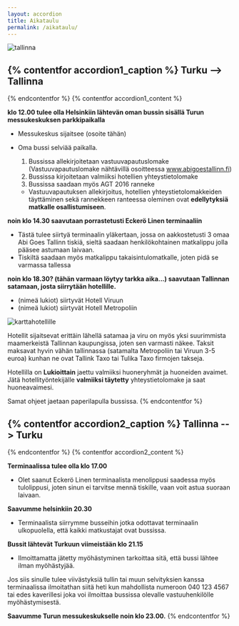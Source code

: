 ```yaml
---
layout: accordion
title: Aikataulu
permalink: /aikataulu/
---
```


![tallinna](http://pea.nu:4000/assets/images/Sivuillaa8e.fi.jpg)


{% contentfor accordion1_caption %}
Turku --> Tallinna
-------------------
{% endcontentfor %}
{% contentfor accordion1_content %}

**klo 12.00 tulee olla Helsinkiin lähtevän oman bussin sisällä Turun messukeskuksen parkkipaikalla**

  * Messukeskus sijaitsee (osoite tähän)
  * Oma bussi selviää paikalla.

    1. Bussissa allekirjoitetaan vastuuvapautuslomake (Vastuuvapautuslomake nähtävillä osoitteessa www.abigoestallinn.fi)
    1. Bussissa kirjoitetaan valmiiksi hotellien yhteystietolomake
    1. Bussissa saadaan myös AGT 2016 ranneke
     * Vastuuvapautuksen allekirjoitus, hotellien yhteystietolomakkeiden täyttäminen sekä rannekkeen ranteessa oleminen ovat **edellytyksiä matkalle osallistumiseen**.

**noin klo 14.30 saavutaan porrastetusti Eckerö Linen terminaaliin**

  * Tästä tulee siirtyä terminaalin yläkertaan, jossa on aakkostetusti 3 omaa Abi Goes Tallinn tiskiä, sieltä saadaan henkilökohtainen matkalippu jolla pääsee astumaan laivaan.
  * Tiskiltä saadaan myös matkalippu takaisintulomatkalle, joten pidä se varmassa tallessa

**noin klo 18.30? (tähän varmaan löytyy tarkka aika...) saavutaan Tallinnan satamaan, josta siirrytään hotellille.**

  * (nimeä lukiot) siirtyvät Hotell Viruun
  * (nimeä lukiot) siirtyvät Hotell Metropoliin

![karttahotellille](http://www.hotelsaccommodation.com.au/images/maps/Tallinn-Estonia.gif)

Hotellit sijaitsevat erittäin lähellä satamaa ja viru on myös yksi suurimmista maamerkeistä Tallinnan kaupungissa, joten sen varmasti näkee. Taksit maksavat hyvin vähän tallinnassa (satamalta Metropoliin tai Viruun 3-5 euroa) kunhan ne ovat Tallink Taxo tai Tulika Taxo firmojen takseja.

Hotellilla on **Lukioittain** jaettu valmiiksi huoneryhmät ja huoneiden avaimet.
Jätä hotellityöntekijälle **valmiiksi täytetty** yhteystietolomake ja saat huoneavaimesi. 

Samat ohjeet jaetaan paperilapulla bussissa.
{% endcontentfor %}

{% contentfor accordion2_caption %}
Tallinna --> Turku
-------------------
{% endcontentfor %}
{% contentfor accordion2_content %}

**Terminaalissa tulee olla klo 17.00**

  * Olet saanut Eckerö Linen terminaalista menolippusi saadessa myös tulolippusi, joten sinun ei tarvitse mennä tiskille, vaan voit astua suoraan laivaan.

**Saavumme helsinkiin 20.30**

  * Terminaalista siirrymme busseihin jotka odottavat terminaalin ulkopuolella, että kaikki matkustajat ovat bussissa.

**Bussit lähtevät Turkuun viimeistään klo 21.15**

  * Ilmoittamatta jätetty myöhästyminen tarkoittaa sitä, että bussi lähtee ilman myöhästyjää.

Jos siis sinulle tulee viivästyksiä tullin tai muun selvityksien kanssa terminaalissa ilmoitathan siitä heti kun mahdollista numeroon 040 123 4567 tai edes kaverillesi joka voi ilmoittaa bussissa olevalle vastuuhenkilölle myöhästymisestä. 

**Saavumme Turun messukeskukselle noin klo 23.00.**
{% endcontentfor %}
